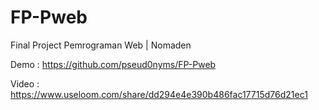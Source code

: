 # FP-Pweb
Final Project Pemrograman Web | Nomaden

Demo : https://github.com/pseud0nyms/FP-Pweb

Video : https://www.useloom.com/share/dd294e4e390b486fac17715d76d21ec1

